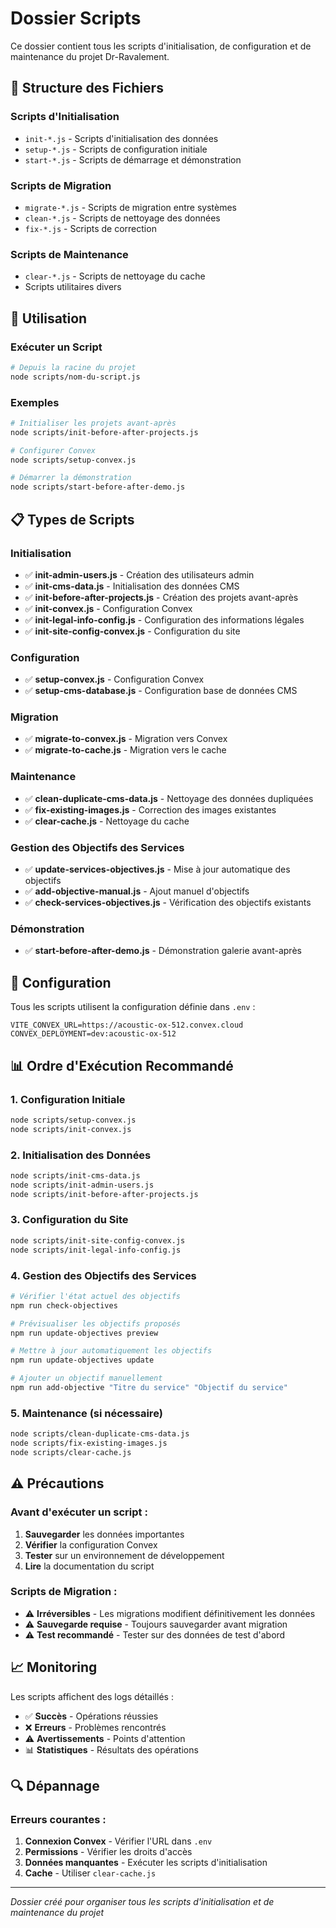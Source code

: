 # Dossier Scripts

Ce dossier contient tous les scripts d'initialisation, de configuration et de maintenance du projet Dr-Ravalement.

## 📁 Structure des Fichiers

### Scripts d'Initialisation
- `init-*.js` - Scripts d'initialisation des données
- `setup-*.js` - Scripts de configuration initiale
- `start-*.js` - Scripts de démarrage et démonstration

### Scripts de Migration
- `migrate-*.js` - Scripts de migration entre systèmes
- `clean-*.js` - Scripts de nettoyage des données
- `fix-*.js` - Scripts de correction

### Scripts de Maintenance
- `clear-*.js` - Scripts de nettoyage du cache
- Scripts utilitaires divers

## 🚀 Utilisation

### Exécuter un Script
```bash
# Depuis la racine du projet
node scripts/nom-du-script.js
```

### Exemples
```bash
# Initialiser les projets avant-après
node scripts/init-before-after-projects.js

# Configurer Convex
node scripts/setup-convex.js

# Démarrer la démonstration
node scripts/start-before-after-demo.js
```

## 📋 Types de Scripts

### Initialisation
- ✅ **init-admin-users.js** - Création des utilisateurs admin
- ✅ **init-cms-data.js** - Initialisation des données CMS
- ✅ **init-before-after-projects.js** - Création des projets avant-après
- ✅ **init-convex.js** - Configuration Convex
- ✅ **init-legal-info-config.js** - Configuration des informations légales
- ✅ **init-site-config-convex.js** - Configuration du site

### Configuration
- ✅ **setup-convex.js** - Configuration Convex
- ✅ **setup-cms-database.js** - Configuration base de données CMS

### Migration
- ✅ **migrate-to-convex.js** - Migration vers Convex
- ✅ **migrate-to-cache.js** - Migration vers le cache

### Maintenance
- ✅ **clean-duplicate-cms-data.js** - Nettoyage des données dupliquées
- ✅ **fix-existing-images.js** - Correction des images existantes
- ✅ **clear-cache.js** - Nettoyage du cache

### Gestion des Objectifs des Services
- ✅ **update-services-objectives.js** - Mise à jour automatique des objectifs
- ✅ **add-objective-manual.js** - Ajout manuel d'objectifs
- ✅ **check-services-objectives.js** - Vérification des objectifs existants

### Démonstration
- ✅ **start-before-after-demo.js** - Démonstration galerie avant-après

## 🔧 Configuration

Tous les scripts utilisent la configuration définie dans `.env` :
```
VITE_CONVEX_URL=https://acoustic-ox-512.convex.cloud
CONVEX_DEPLOYMENT=dev:acoustic-ox-512
```

## 📊 Ordre d'Exécution Recommandé

### 1. Configuration Initiale
```bash
node scripts/setup-convex.js
node scripts/init-convex.js
```

### 2. Initialisation des Données
```bash
node scripts/init-cms-data.js
node scripts/init-admin-users.js
node scripts/init-before-after-projects.js
```

### 3. Configuration du Site
```bash
node scripts/init-site-config-convex.js
node scripts/init-legal-info-config.js
```

### 4. Gestion des Objectifs des Services
```bash
# Vérifier l'état actuel des objectifs
npm run check-objectives

# Prévisualiser les objectifs proposés
npm run update-objectives preview

# Mettre à jour automatiquement les objectifs
npm run update-objectives update

# Ajouter un objectif manuellement
npm run add-objective "Titre du service" "Objectif du service"
```

### 5. Maintenance (si nécessaire)
```bash
node scripts/clean-duplicate-cms-data.js
node scripts/fix-existing-images.js
node scripts/clear-cache.js
```

## ⚠️ Précautions

### Avant d'exécuter un script :
1. **Sauvegarder** les données importantes
2. **Vérifier** la configuration Convex
3. **Tester** sur un environnement de développement
4. **Lire** la documentation du script

### Scripts de Migration :
- ⚠️ **Irréversibles** - Les migrations modifient définitivement les données
- ⚠️ **Sauvegarde requise** - Toujours sauvegarder avant migration
- ⚠️ **Test recommandé** - Tester sur des données de test d'abord

## 📈 Monitoring

Les scripts affichent des logs détaillés :
- ✅ **Succès** - Opérations réussies
- ❌ **Erreurs** - Problèmes rencontrés
- ⚠️ **Avertissements** - Points d'attention
- 📊 **Statistiques** - Résultats des opérations

## 🔍 Dépannage

### Erreurs courantes :
1. **Connexion Convex** - Vérifier l'URL dans `.env`
2. **Permissions** - Vérifier les droits d'accès
3. **Données manquantes** - Exécuter les scripts d'initialisation
4. **Cache** - Utiliser `clear-cache.js`

---

*Dossier créé pour organiser tous les scripts d'initialisation et de maintenance du projet*
